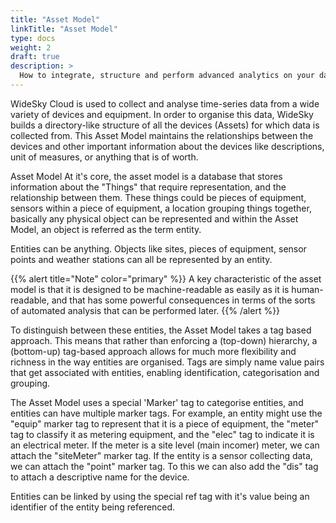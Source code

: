 ```yaml
---
title: "Asset Model"
linkTitle: "Asset Model"
type: docs
weight: 2
draft: true
description: >
  How to integrate, structure and perform advanced analytics on your data.
---
```


WideSky Cloud is used to collect and analyse time-series data from a wide variety of devices and equipment. In order to organise this data, WideSky builds a directory-like structure of all the devices (Assets) for which data is collected from. This Asset Model maintains the relationships between the devices and other important information about the devices like descriptions, unit of measures, or anything that is of worth.

Asset Model
At it's core, the asset model is a database that stores information about the "Things" that require representation, and the relationship between them. These things could be pieces of equipment, sensors within a piece of equipment, a location grouping things together, basically any physical object can be represented and within the Asset Model, an object is referred as the term entity.

Entities can be anything. Objects like sites, pieces of equipment, sensor points and weather stations can all be represented by an entity.


{{% alert title="Note"  color="primary" %}} A key characteristic of the asset model is that it is designed to be machine-readable as easily as it is human-readable, and that has some powerful consequences in terms of the sorts of automated analysis that can be performed later.
{{% /alert %}}

To distinguish between these entities, the Asset Model takes a tag based approach. This means that rather than enforcing a (top-down) hierarchy, a (bottom-up) tag-based approach allows for much more flexibility and richness in the way entities are organised. Tags are simply name value pairs that get associated with entities, enabling identification, categorisation and grouping.

The Asset Model uses a special 'Marker' tag to categorise entities, and entities can have multiple marker tags. For example, an entity might use the "equip" marker tag to represent that it is a piece of equipment, the "meter" tag to classify it as metering equipment, and the "elec" tag to indicate it is an electrical meter. If the meter is a site level (main incomer) meter, we can attach the "siteMeter" marker tag. If the entity is a sensor collecting data, we can attach the "point" marker tag. To this we can also add the "dis" tag to attach a descriptive name for the device.

Entities can be linked by using the special ref tag with it's value being an identifier of the entity being referenced.
